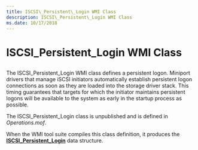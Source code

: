 ```yaml
---
title: ISCSI\_Persistent\_Login WMI Class
description: ISCSI\_Persistent\_Login WMI Class
ms.date: 10/17/2018
---
```


# ISCSI\_Persistent\_Login WMI Class


## <span id="ddk_iscsi_persistent_login_wmi_class_kr"></span><span id="DDK_ISCSI_PERSISTENT_LOGIN_WMI_CLASS_KR"></span>


The ISCSI\_Persistent\_Login WMI class defines a persistent logon. Miniport drivers that manage iSCSI initiators automatically establish persistent logon connections as soon as they are loaded into the storage driver stack. This timing guarantees that targets for which the initiator maintains persistent logons will be available to the system as early in the startup process as possible.

The ISCSI\_Persistent\_Login class is unpublished and is defined in *Operations.mof*.

When the WMI tool suite compiles this class definition, it produces the [**ISCSI\_Persistent\_Login**](/windows-hardware/drivers/ddi/iscsiop/ns-iscsiop-_iscsi_persistent_login) data structure.

 


